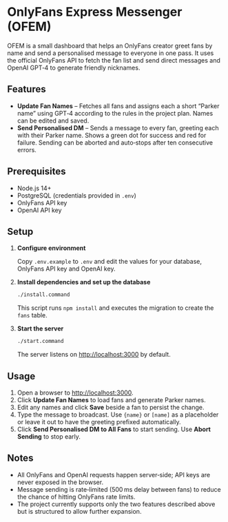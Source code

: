 <!-- Modified 2025-08-02 – v1.0 -->

# OnlyFans Express Messenger (OFEM)

OFEM is a small dashboard that helps an OnlyFans creator greet fans by name and send a
personalised message to everyone in one pass.  It uses the official OnlyFans API to
fetch the fan list and send direct messages and OpenAI GPT‑4 to generate friendly
nicknames.

## Features

- **Update Fan Names** – Fetches all fans and assigns each a short “Parker name” using
  GPT‑4 according to the rules in the project plan.  Names can be edited and saved.
- **Send Personalised DM** – Sends a message to every fan, greeting each with their
  Parker name.  Shows a green dot for success and red for failure.  Sending can be
  aborted and auto‑stops after ten consecutive errors.

## Prerequisites

- Node.js 14+
- PostgreSQL (credentials provided in `.env`)
- OnlyFans API key
- OpenAI API key

## Setup

1. **Configure environment**

   Copy `.env.example` to `.env` and edit the values for your database, OnlyFans API
   key and OpenAI key.

2. **Install dependencies and set up the database**

   ```bash
   ./install.command
   ```

   This script runs `npm install` and executes the migration to create the `fans` table.

3. **Start the server**

   ```bash
   ./start.command
   ```

   The server listens on <http://localhost:3000> by default.

## Usage

1. Open a browser to <http://localhost:3000>.
2. Click **Update Fan Names** to load fans and generate Parker names.
3. Edit any names and click **Save** beside a fan to persist the change.
4. Type the message to broadcast.  Use `{name}` or `[name]` as a placeholder or leave
   it out to have the greeting prefixed automatically.
5. Click **Send Personalised DM to All Fans** to start sending.  Use **Abort Sending**
   to stop early.

## Notes

- All OnlyFans and OpenAI requests happen server‑side; API keys are never exposed in the
  browser.
- Message sending is rate‑limited (500 ms delay between fans) to reduce the chance of
  hitting OnlyFans rate limits.
- The project currently supports only the two features described above but is structured
  to allow further expansion.

<!-- End of File – Last modified 2025-08-02 -->

